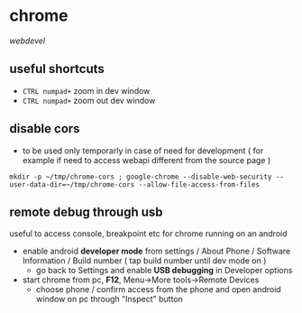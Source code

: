 # chrome

*webdevel*

## useful shortcuts

- `CTRL numpad+` zoom in dev window
- `CTRL numpad+` zoom out dev window

## disable cors

- to be used only temporarly in case of need for development ( for example if need to access webapi different from the source page )

```
mkdir -p ~/tmp/chrome-cors ; google-chrome --disable-web-security --user-data-dir=~/tmp/chrome-cors --allow-file-access-from-files
```

## remote debug through usb

useful to access console, breakpoint etc for chrome running on an android

- enable android **developer mode** from settings / About Phone / Software Information / Build number ( tap build number until dev mode on )
  - go back to Settings and enable **USB debugging** in Developer options
- start chrome from pc, **F12**, Menu->More tools->Remote Devices
  - choose phone / confirm access from the phone and open android window on pc through "Inspect" button
